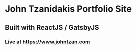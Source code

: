 # John Tzanidakis Portfolio Site
## Built with ReactJS / GatsbyJS
### Live at https://www.johntzan.com
